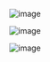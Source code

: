 ![image](https://github.com/donikorch/t1_task/assets/126454671/95318d40-cc5c-471c-807a-86a4d06a04a3)

![image](https://github.com/donikorch/t1_task/assets/126454671/5316b778-b2c9-42cb-8220-ca41c9a53827)

![image](https://github.com/donikorch/t1_task/assets/126454671/222e8f15-68c2-42a6-bea3-1e039ddad62c)
